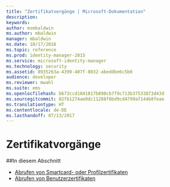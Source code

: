 ```yaml
---
title: "Zertifikatvorgänge | Microsoft-Dokumentation"
description: 
keywords: 
author: msmbaldwin
ms.author: mbaldwin
manager: mbaldwin
ms.date: 10/17/2016
ms.topic: reference
ms.prod: identity-manager-2015
ms.service: microsoft-identity-manager
ms.technology: security
ms.assetid: 8935263a-4399-407f-8032-abeddbe6c5b0
audience: developer
ms.reviewer: mwahl
ms.suite: ems
ms.openlocfilehash: b673ccd1841817b890cb7f9c713b37533873d43d
ms.sourcegitcommit: 02fb1274ae0dc11288f8bd9cd4799af144b8feae
ms.translationtype: HT
ms.contentlocale: de-DE
ms.lasthandoff: 07/13/2017
---
```

# <a name="certificate-operations"></a>Zertifikatvorgänge
##<a name="in-this-section"></a>In diesem Abschnitt

- [Abrufen von Smartcard- oder Profilzertifikaten](get-smartcard-profile-certificates.md)
- [Abrufen von Benutzerzertifikaten](get-user-certificates.md)
